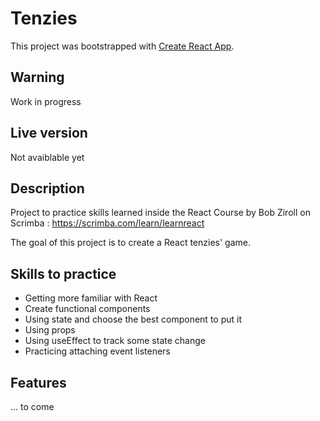 # Tenzies

This project was bootstrapped with [Create React App](https://github.com/facebook/create-react-app).

## Warning

Work in progress

## Live version

Not avaiblable yet

## Description

Project to practice skills learned inside the React Course by Bob Ziroll on Scrimba : https://scrimba.com/learn/learnreact

The goal of this project is to create a React tenzies' game. 

## Skills to practice

- Getting more familiar with React
- Create functional components
- Using state and choose the best component to put it
- Using props
- Using useEffect to track some state change
- Practicing attaching event listeners

## Features

... to come